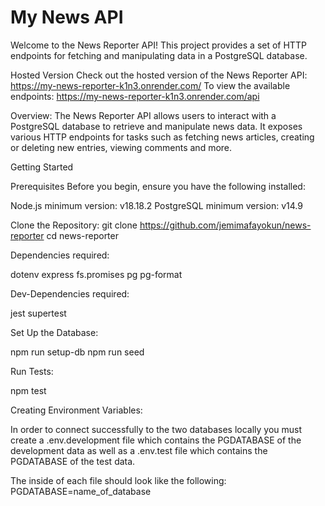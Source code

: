 # My News API

Welcome to the News Reporter API! This project provides a set of HTTP endpoints for fetching and manipulating data in a PostgreSQL database.

Hosted Version
Check out the hosted version of the News Reporter API: https://my-news-reporter-k1n3.onrender.com/
To view the available endpoints: https://my-news-reporter-k1n3.onrender.com/api

Overview:
The News Reporter API allows users to interact with a PostgreSQL database to retrieve and manipulate news data. It exposes various HTTP endpoints for tasks such as fetching news articles, creating or deleting new entries, viewing comments and more.

Getting Started

Prerequisites
Before you begin, ensure you have the following installed:

Node.js minimum version: v18.18.2
PostgreSQL minimum version: v14.9

Clone the Repository:
git clone https://github.com/jemimafayokun/news-reporter
cd news-reporter

Dependencies required:

dotenv
express
fs.promises
pg
pg-format

Dev-Dependencies required:

jest
supertest

Set Up the Database:

npm run setup-db
npm run seed

Run Tests:

npm test

Creating Environment Variables:

In order to connect successfully to the two databases locally you must create a .env.development file which contains the PGDATABASE of the development data as well as a .env.test file which contains the PGDATABASE of the test data.

The inside of each file should look like the following:
PGDATABASE=name_of_database
